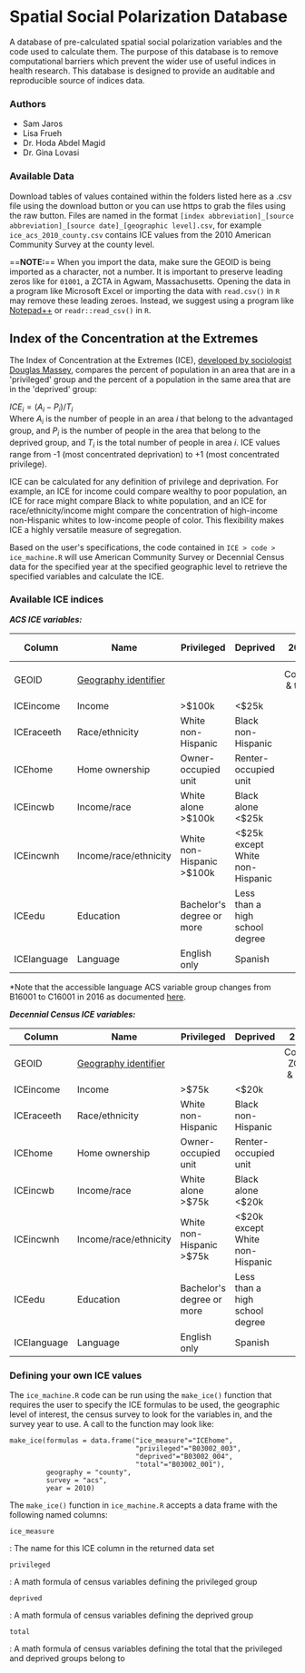 # Spatial Social Polarization Database

A database of pre-calculated spatial social polarization variables and the code used to calculate them. The purpose of this database is to remove computational barriers which prevent the wider use of useful indices in health research. This database is designed to provide an auditable and reproducible source of indices data.

### Authors

-   Sam Jaros
-   Lisa Frueh
-   Dr. Hoda Abdel Magid
-   Dr. Gina Lovasi

### Available Data

Download tables of values contained within the folders listed here as a .csv file using the download button or you can use https to grab the files using the raw button. Files are named in the format `[index abbreviation]_[source abbreviation]_[source date]_[geographic level].csv`, for example `ice_acs_2010_county.csv` contains ICE values from the 2010 American Community Survey at the county level.

==**NOTE:**== When you import the data, make sure the GEOID is being imported as a character, not a number. It is important to preserve leading zeros like for `01001`, a ZCTA in Agwam, Massachusetts. Opening the data in a program like Microsoft Excel or importing the data with `read.csv()` in `R` may remove these leading zeroes. Instead, we suggest using a program like [Notepad++](https://notepad-plus-plus.org/) or `readr::read_csv()` in `R`.

## Index of the Concentration at the Extremes

The Index of Concentration at the Extremes (ICE), [developed by sociologist Douglas Massey](https://www.researchgate.net/publication/312987867_The_Prodigal_Paradigm_Returns_Ecology_Comes_Back_to_Sociology), compares the percent of population in an area that are in a 'privileged' group and the percent of a population in the same area that are in the 'deprived' group:

$`ICE_i = (A_i - P_i)/T_i`$\
Where $`A_i`$ is the number of people in an area $`i`$ that belong to the advantaged group, and $`P_i`$ is the number of people in the area that belong to the deprived group, and $`T_i`$ is the total number of people in area $`i`$. ICE values range from -1 (most concentrated deprivation) to +1 (most concentrated privilege).

ICE can be calculated for any definition of privilege and deprivation. For example, an ICE for income could compare wealthy to poor population, an ICE for race might compare Black to white population, and an ICE for race/ethnicity/income might compare the concentration of high-income non-Hispanic whites to low-income people of color. This flexibility makes ICE a highly versatile measure of segregation.

Based on the user's specifications, the code contained in `ICE > code > ice_machine.R` will use American Community Survey or Decennial Census data for the specified year at the specified geographic level to retrieve the specified variables and calculate the ICE.

### Available ICE indices

***ACS ICE variables:***

| Column      | Name                                                                                            | Privileged                  | Deprived                             |        2010        |         2011          |       2012-2020       |
|-------------|-------------------------------------------------------------------------------------------------|-----------------------------|--------------------------------------|:------------------:|:---------------------:|:---------------------:|
| GEOID       | [Geography identifier](www.census.gov/programs-surveys/geography/guidance/geo-identifiers.html) |                             |                                      |   County & tract   | County, ZCTA, & tract | County, ZCTA, & tract |
| ICEincome   | Income                                                                                          | \>\$100k                    | \<\$25k                              | :white_check_mark: |  :white_check_mark:   |  :white_check_mark:   |
| ICEraceeth  | Race/ethnicity                                                                                  | White non-Hispanic          | Black non-Hispanic                   | :white_check_mark: |  :white_check_mark:   |  :white_check_mark:   |
| ICEhome     | Home ownership                                                                                  | Owner-occupied unit         | Renter-occupied unit                 | :white_check_mark: |  :white_check_mark:   |  :white_check_mark:   |
| ICEincwb    | Income/race                                                                                     | White alone \>\$100k        | Black alone \<\$25k                  | :white_check_mark: |  :white_check_mark:   |  :white_check_mark:   |
| ICEincwnh   | Income/race/ethnicity                                                                           | White non-Hispanic \>\$100k | \<\$25k except White non-Hispanic    | :white_check_mark: |  :white_check_mark:   |  :white_check_mark:   |
| ICEedu      | Education                                                                                       | Bachelor's degree or more   | Less than a high school degree       |        :x:         |          :x:          |  :white_check_mark:   |
| ICElanguage | Language                                                                                        | English only                | Spanish                              | :white_check_mark: |  :white_check_mark:   | :white_check_mark:\*  |

\*Note that the accessible language ACS variable group changes from B16001 to C16001 in 2016 as documented [here](https://www.census.gov/content/dam/Census/programs-surveys/acs/tech-doc/user-notes/2016_Language_User_Note.pdf).

***Decennial Census ICE variables:***

| Column      | Name                                                                                            | Privileged                 | Deprived                             |         2000          |
|-------------|-------------------------------------------------------------------------------------------------|----------------------------|--------------------------------------|:---------------------:|
| GEOID       | [Geography identifier](www.census.gov/programs-surveys/geography/guidance/geo-identifiers.html) |                            |                                      | County, ZCTA, & tract |
| ICEincome   | Income                                                                                          | \>\$75k                    | \<\$20k                              |  :white_check_mark:   |
| ICEraceeth  | Race/ethnicity                                                                                  | White non-Hispanic         | Black non-Hispanic                   |  :white_check_mark:   |
| ICEhome     | Home ownership                                                                                  | Owner-occupied unit        | Renter-occupied unit                 |  :white_check_mark:   |
| ICEincwb    | Income/race                                                                                     | White alone \>\$75k        | Black alone \<\$20k                  |  :white_check_mark:   |
| ICEincwnh   | Income/race/ethnicity                                                                           | White non-Hispanic \>\$75k | \<\$20k except White non-Hispanic    |  :white_check_mark:   |
| ICEedu      | Education                                                                                       | Bachelor's degree or more  | Less than a high school degree       |  :white_check_mark:   |
| ICElanguage | Language                                                                                        | English only               | Spanish                              |  :white_check_mark:   |

### Defining your own ICE values

The `ice_machine.R` code can be run using the `make_ice()` function that requires the user to specify the ICE formulas to be used, the geographic level of interest, the census survey to look for the variables in, and the survey year to use. A call to the function may look like:

```         
make_ice(formulas = data.frame("ice_measure"="ICEhome",
                               "privileged"="B03002_003",
                               "deprived"="B03002_004",
                               "total"="B03002_001"),
         geography = "county",
         survey = "acs",
         year = 2010)
```

The `make_ice()` function in `ice_machine.R` accepts a data frame with the following named columns:

`ice_measure`

:   The name for this ICE column in the returned data set

`privileged`

:   A math formula of census variables defining the privileged group

`deprived`

:   A math formula of census variables defining the deprived group

`total`

:   A math formula of census variables defining the total that the privileged and deprived groups belong to

